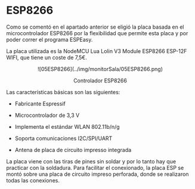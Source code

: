 # **ESP8266**
Como se comentó en el apartado anterior se eligió la placa basada en el microcontrolador ESP8266 por la flexibilidad que permite esta placa y por poder correr el programa ESPEasy.

La placa utilizada es la NodeMCU Lua Lolin V3 Module ESP8266 ESP-12F WIFI, que tiene un coste de 7,5€.
<center>
![05ESP8266](../img/monitorSala/05ESP8266.png)

Controlador ESP8266
</center>

Las características básicas son las siguientes:

- Fabricante Espressif

- Microcontrolador de 3,3 V

- Implementa el estándar WLAN 802.11b/n/g

- Soporta comunicaciones I2C/SPI/UART

- Antena de placa de circuito impresso integrada

La placa viene con las tiras de pines sin soldar y por lo tanto hay que practicar con la soldadura. Para facilitar el conexionado, la placa ESP se montó sobre una placa de circuito impreso perforada, donde se realizaron todas las conexiones.